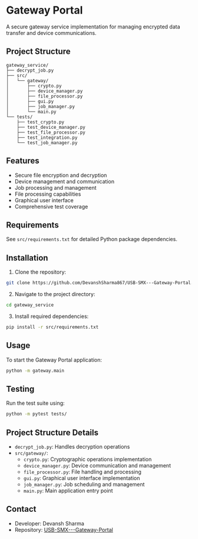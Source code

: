 # Gateway Portal

A secure gateway service implementation for managing encrypted data transfer and device communications.

## Project Structure

```
gateway_service/
├── decrypt_job.py
├── src/
│   └── gateway/
│       ├── crypto.py
│       ├── device_manager.py
│       ├── file_processor.py
│       ├── gui.py
│       ├── job_manager.py
│       └── main.py
└── tests/
    ├── test_crypto.py
    ├── test_device_manager.py
    ├── test_file_processor.py
    ├── test_integration.py
    └── test_job_manager.py
```

## Features

- Secure file encryption and decryption
- Device management and communication
- Job processing and management
- File processing capabilities
- Graphical user interface
- Comprehensive test coverage

## Requirements

See `src/requirements.txt` for detailed Python package dependencies.

## Installation

1. Clone the repository:
```bash
git clone https://github.com/DevanshSharma867/USB-SMX---Gateway-Portal.git
```

2. Navigate to the project directory:
```bash
cd gateway_service
```

3. Install required dependencies:
```bash
pip install -r src/requirements.txt
```

## Usage

To start the Gateway Portal application:

```bash
python -m gateway.main
```

## Testing

Run the test suite using:

```bash
python -m pytest tests/
```

## Project Structure Details

- `decrypt_job.py`: Handles decryption operations
- `src/gateway/`:
  - `crypto.py`: Cryptographic operations implementation
  - `device_manager.py`: Device communication and management
  - `file_processor.py`: File handling and processing
  - `gui.py`: Graphical user interface implementation
  - `job_manager.py`: Job scheduling and management
  - `main.py`: Main application entry point

## Contact

- Developer: Devansh Sharma
- Repository: [USB-SMX---Gateway-Portal](https://github.com/DevanshSharma867/USB-SMX---Gateway-Portal)